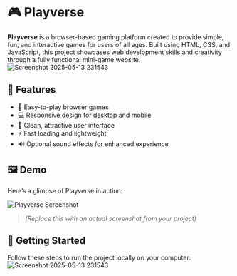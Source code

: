 # 🎮 Playverse

**Playverse** is a browser-based gaming platform created to provide simple, fun, and interactive games for users of all ages. Built using HTML, CSS, and JavaScript, this project showcases web development skills and creativity through a fully functional mini-game website.![Screenshot 2025-05-13 231543](https://github.com/user-attachments/assets/937a3bae-7ca2-4701-b480-a6e0a0813901)


## 🌟 Features

- 🎯 Easy-to-play browser games
- 💻 Responsive design for desktop and mobile
- 🎨 Clean, attractive user interface
- ⚡ Fast loading and lightweight
- 🔊 Optional sound effects for enhanced experience

## 🖼️ Demo

Here’s a glimpse of Playverse in action:

![Playverse Screenshot](assets/images/demo.png)  
> *(Replace this with an actual screenshot from your project)*

## 🚀 Getting Started

Follow these steps to run the project locally on your computer:
![Screenshot 2025-05-13 231543](https://github.com/user-attachments/assets/c0b07451-7bec-4a7c-a3ca-684d22344bb6)

